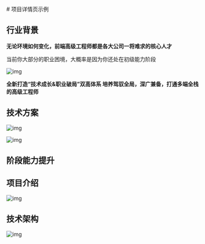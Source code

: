 <Container class="flex-col">
# 项目详情页示例

## 行业背景

**无论环境如何变化，前端高级工程师都是各大公司一将难求的核心人才**

当前你大部分的职业困境，大概率是因为你还处在初级能力阶段

![img](https://static.www.toimc.com/blog/picgo/2023/06/19/section1-main-item1-dcd555.webp)

**全新打造“技术成长&职业破局”双高体系 培养驾驭全局，深广兼备，打通多端全栈的高级工程师**

## 技术方案

![img](https://static.www.toimc.com/blog/picgo/2023/06/19/section2-main-item1-e72aab.webp)

![img](https://static.www.toimc.com/blog/picgo/2023/06/19/section2-main-item2-a8e18a.webp)

## 阶段能力提升

<script setup>
  const items = [
    'https://static.www.toimc.com/blog/picgo/2023/06/19/swiper1-8a7d25.webp',
    'https://static.www.toimc.com/blog/picgo/2023/06/19/swiper2-d98e98.webp',
    'https://static.www.toimc.com/blog/picgo/2023/06/19/swiper3-fc8015.webp',
    'https://static.www.toimc.com/blog/picgo/2023/06/19/swiper4-19130b.webp',
  ]
</script>

<ImageSwiper :height="380" :items="items" :titles="['通识强化','进阶提升','高阶跃迁','拓展&深耕']">

</ImageSwiper>

## **项目介绍**

![img](https://static.www.toimc.com/blog/picgo/2023/06/19/section4-main-item5-f2d50c.webp)

## 技术架构

![img](https://static.www.toimc.com/blog/picgo/2023/06/19/section4-main-item6-165354.webp)
</Container>
